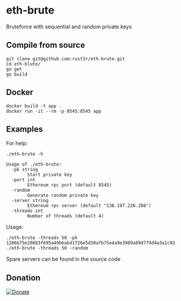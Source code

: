 
# eth-brute
Bruteforce with sequential and random private keys


## Compile from source

```
git clone git@github.com:rust3r/eth-brute.git
cd eth-blute/
go get
go build
```


## Docker

```
docker build -t app .
docker run -it --rm -p 8545:8545 app
```


## Examples

For help:

```
./eth-brute -h

Usage of ./eth-brute:
  -pk string
        Start private key
  -port int
        Ethereum rpc port (default 8545)
  -random
        Generate random private key
  -server string
        Ethereum rpc server (default "138.197.226.208")
  -threads int
        Number of threads (default 4)
```

Usage:

```
./eth-brute -threads 50 -pk 1206b75e20883f695a49bbabd1f26e5d30afb75e4a9e3989a89d779d4a3a1c92
./eth-brute -threads 50 -random
```

Spare servers can be found in the source code


## Donation
 [![Donate](https://brianmacdonald.github.io/Ethonate/svg/eth-donate-blue.svg)](https://brianmacdonald.github.io/Ethonate/address#0xCE798299aE1963dB012C07C0efaA43Ceee524880)
